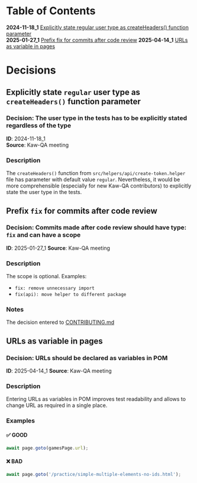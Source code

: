 # Table of Contents

**2024-11-18_1** [Explicitly state regular user type as createHeaders() function parameter](#explicitly-state-regular-user-type)  
**2025-01-27_1** [Prefix fix for commits after code review](#commits-after-code-review)
**2025-04-14_1** [URLs as variable in pages](#urls-in-pages)

# Decisions

## Explicitly state `regular` user type as `createHeaders()` function parameter <a id="explicitly-state-regular-user-type"></a>

### Decision: The user type in the tests has to be explicitly stated regardless of the type

**ID**: 2024-11-18_1  
**Source**: Kaw-QA meeting

### Description

The `createHeaders()` function from `src/helpers/api/create-token.helper` file has parameter with default value `regular`. Nevertheless, it would be more comprehensible (especially for new Kaw-QA contributors) to explicitly state the user type in the tests.

## Prefix `fix` for commits after code review <a id="commits-after-code-review"></a>

### Decision: Commits made after code review should have type: `fix` and can have a scope

**ID**: 2025-01-27_1
**Source**: Kaw-QA meeting

### Description

The scope is optional. Examples:

- `fix: remove unnecessary import`
- `fix(api): move helper to different package`

### Notes

The decision entered to [CONTRIBUTING.md](../CONTRIBUTING.md)

## URLs as variable in pages<a id="urls-in-pages"></a>

### Decision: URLs should be declared as variables in POM

**ID**: 2025-04-14_1
**Source**: Kaw-QA meeting

### Description

Entering URLs as variables in POM improves test readability and allows to change URL as required in a single place.

### Examples

#### ✅ GOOD

```typescript
await page.goto(gamesPage.url);
```

#### ❌ BAD

```typescript
await page.goto('/practice/simple-multiple-elements-no-ids.html');
```
